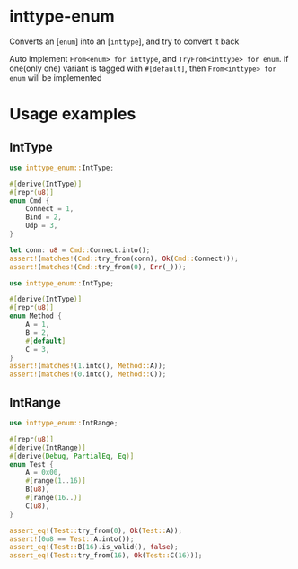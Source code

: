 # inttype-enum
Converts an [`enum`] into an [`inttype`], and try to convert it back  


Auto implement `From<enum> for inttype`, and `TryFrom<inttype> for enum`.
if one(only one) variant is tagged with `#[default]`, then `From<inttype> for enum` will be implemented


# Usage examples

## IntType

```rust
use inttype_enum::IntType;

#[derive(IntType)]
#[repr(u8)]
enum Cmd {
    Connect = 1,
    Bind = 2,
    Udp = 3,
}

let conn: u8 = Cmd::Connect.into();
assert!(matches!(Cmd::try_from(conn), Ok(Cmd::Connect)));
assert!(matches!(Cmd::try_from(0), Err(_)));
```

```rust
use inttype_enum::IntType;

#[derive(IntType)]
#[repr(u8)]
enum Method {
    A = 1,
    B = 2,
    #[default]
    C = 3,
}
assert!(matches!(1.into(), Method::A));
assert!(matches!(0.into(), Method::C));
```

## IntRange

```rust
use inttype_enum::IntRange;

#[repr(u8)]
#[derive(IntRange)]
#[derive(Debug, PartialEq, Eq)]
enum Test {
    A = 0x00,
    #[range(1..16)]
    B(u8),
    #[range(16..)]
    C(u8),
}

assert_eq!(Test::try_from(0), Ok(Test::A));
assert!(0u8 == Test::A.into());
assert_eq!(Test::B(16).is_valid(), false);
assert_eq!(Test::try_from(16), Ok(Test::C(16)));
```
